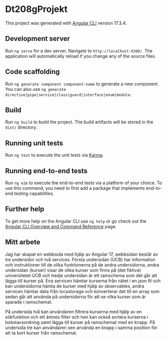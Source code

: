 # Dt208gProjekt

This project was generated with [Angular CLI](https://github.com/angular/angular-cli) version 17.3.4.

## Development server

Run `ng serve` for a dev server. Navigate to `http://localhost:4200/`. The application will automatically reload if you change any of the source files.

## Code scaffolding

Run `ng generate component component-name` to generate a new component. You can also use `ng generate directive|pipe|service|class|guard|interface|enum|module`.

## Build

Run `ng build` to build the project. The build artifacts will be stored in the `dist/` directory.

## Running unit tests

Run `ng test` to execute the unit tests via [Karma](https://karma-runner.github.io).

## Running end-to-end tests

Run `ng e2e` to execute the end-to-end tests via a platform of your choice. To use this command, you need to first add a package that implements end-to-end testing capabilities.

## Further help

To get more help on the Angular CLI use `ng help` or go check out the [Angular CLI Overview and Command Reference](https://angular.io/cli) page.

## Mitt arbete

Jag har skapat en webbsida med hjälp av Angular 17, webbsidan består av tre undersidor och två services. Första undersidan (UCB) har information och instruktioner till de olika funktionerna på de andra undersidorna, andra undersidan (kurser) visar de olika kurser som finns på (det fiktiva) universitetet UCB och tredje undersidan är ett ramschema som det går att lägga till kurser på. Ena servicen hämtar kurserna från nätet i en json fil och kan undersidorna hämta de kurser med hjälp av observables,  andra servicen hämtar data från locastorage och konverterar det till en array som sedan går att använda på undersidorna för att se vilka kurser som är sparade i ramschemat. 

På undersida två kan användaren filtrera kurserna med hjälp av en sökfunktion och ett ämnes filter och hen kan också sortera kurserna i bokstavsordning samt lägga till kurser på ramschemat med en knapp. På undersida tre kan användaren sen använda en knapp i samma position för att ta bort kurser från ramschemat.
